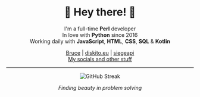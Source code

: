 <div align="center">  

  
# 🐪 Hey there! 👋  

I'm a full-time **Perl** developer  
In love with **Python** since 2016  
Working daily with **JavaScript**, **HTML**, **CSS**, **SQL** & **Kotlin**  

[Bruce](https://github.com/CNDRD/Bruce) | [diskito.eu](https://github.com/CNDRD/diskito.eu) | [siegeapi](https://github.com/CNDRD/siegeapi)  
[My socials and other stuff](https://cndrd.github.io/)  

---  

![GitHub Streak](https://streak-stats.demolab.com?user=CNDRD&theme=github-dark&hide_border=true&stroke=30363D&dates=8B949E&ring=30363D&fire=DB6D28)

*Finding beauty in problem solving*  

</div>
